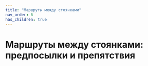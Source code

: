 ```yaml
---
title: "Маршруты между стоянками"
nav_order: 6
has_children: true
---
```


# Маршруты между стоянками: предпосылки и препятствия

